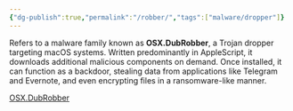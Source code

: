 ```yaml
---
{"dg-publish":true,"permalink":"/robber/","tags":["malware/dropper"]}
---
```


Refers to a malware family known as **OSX.DubRobber**, a Trojan dropper targeting macOS systems. Written predominantly in AppleScript, it downloads additional malicious components on demand. Once installed, it can function as a backdoor, stealing data from applications like Telegram and Evernote, and even encrypting files in a ransomware-like manner.

[OSX.DubRobber](https://www.malwarebytes.com/blog/detections/osx-dubrobber?utm_source=chatgpt.com)